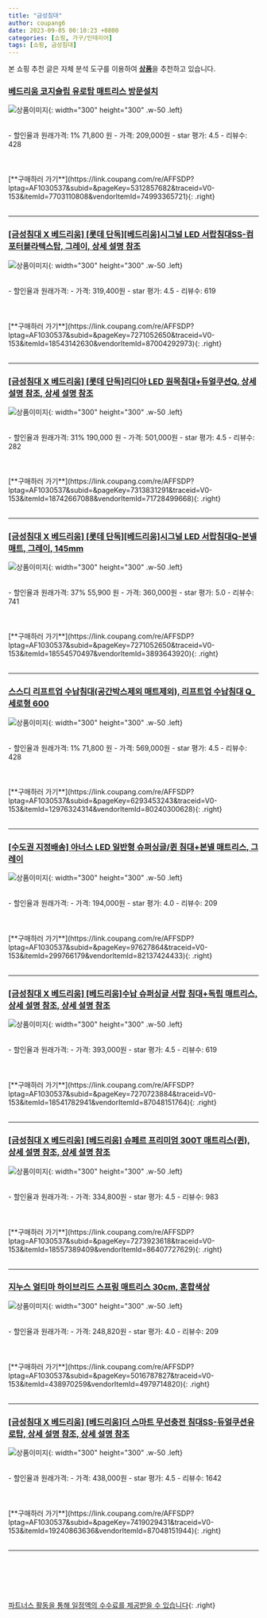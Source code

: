```yaml
---
title: "금성침대"
author: coupang6
date: 2023-09-05 00:10:23 +0800
categories: [쇼핑, 가구/인테리어]
tags: [쇼핑, 금성침대]
---
```


본 쇼핑 추천 글은 자체 분석 도구를 이용하여 [**상품**](https://link.coupang.com/a/bao1ui)을 추천하고 있습니다.

### [베드리움 코지슬립 유로탑 매트리스 방문설치](https://link.coupang.com/re/AFFSDP?lptag=AF1030537&subid=&pageKey=5312857682&traceid=V0-153&itemId=7703110808&vendorItemId=74993365721)

![상품이미지](https://thumbnail10.coupangcdn.com/thumbnails/remote/230x230ex/image/retail/images/2021/04/08/11/5/03d027f4-560c-42c6-8e75-7e9ac5679088.jpg){: width="300" height="300" .w-50 .left}


<br>
- 할인율과 원래가격: 1%  71,800   원
- 가격: 209,000원
- star 평가: 4.5
- 리뷰수: 428
<br>
<br>
<br>
<br>
[**구매하러 가기**](https://link.coupang.com/re/AFFSDP?lptag=AF1030537&subid=&pageKey=5312857682&traceid=V0-153&itemId=7703110808&vendorItemId=74993365721){: .right}
<br>
<br>

---

### [[금성침대 X 베드리움] [롯데 단독][베드리움]시그널 LED 서랍침대SS-컴포터블라텍스탑, 그레이, 상세 설명 참조](https://link.coupang.com/re/AFFSDP?lptag=AF1030537&subid=&pageKey=7271052650&traceid=V0-153&itemId=18543142630&vendorItemId=87004292973)

![상품이미지](https://thumbnail8.coupangcdn.com/thumbnails/remote/230x230ex/image/vendor_inventory/16c7/84c89b4b4d9765bc217207ec8ced49a95536a933c175c888ffad0e437faf.jpg){: width="300" height="300" .w-50 .left}


<br>
- 할인율과 원래가격: 
- 가격: 319,400원
- star 평가: 4.5
- 리뷰수: 619
<br>
<br>
<br>
<br>
[**구매하러 가기**](https://link.coupang.com/re/AFFSDP?lptag=AF1030537&subid=&pageKey=7271052650&traceid=V0-153&itemId=18543142630&vendorItemId=87004292973){: .right}
<br>
<br>

---

### [[금성침대 X 베드리움] [롯데 단독]리디아 LED 원목침대+듀얼쿠션Q, 상세 설명 참조, 상세 설명 참조](https://link.coupang.com/re/AFFSDP?lptag=AF1030537&subid=&pageKey=7313831291&traceid=V0-153&itemId=18742667088&vendorItemId=71728499668)

![상품이미지](https://thumbnail8.coupangcdn.com/thumbnails/remote/230x230ex/image/vendor_inventory/b980/2903aba4092ea55273160247a777d80d600eb2fee05a1d13ceb6d69276b9.jpg){: width="300" height="300" .w-50 .left}


<br>
- 할인율과 원래가격: 31%  190,000   원
- 가격: 501,000원
- star 평가: 4.5
- 리뷰수: 282
<br>
<br>
<br>
<br>
[**구매하러 가기**](https://link.coupang.com/re/AFFSDP?lptag=AF1030537&subid=&pageKey=7313831291&traceid=V0-153&itemId=18742667088&vendorItemId=71728499668){: .right}
<br>
<br>

---

### [[금성침대 X 베드리움] [롯데 단독][베드리움]시그널 LED 서랍침대Q-본넬매트, 그레이, 145mm](https://link.coupang.com/re/AFFSDP?lptag=AF1030537&subid=&pageKey=7271052650&traceid=V0-153&itemId=18554570497&vendorItemId=3893643920)

![상품이미지](https://thumbnail7.coupangcdn.com/thumbnails/remote/230x230ex/image/vendor_inventory/13b4/7d2518405b44cd10a8578180fe2406f0e259086648f4fa03b64eaf0997e1.jpg){: width="300" height="300" .w-50 .left}


<br>
- 할인율과 원래가격: 37%  55,900   원
- 가격: 360,000원
- star 평가: 5.0
- 리뷰수: 741
<br>
<br>
<br>
<br>
[**구매하러 가기**](https://link.coupang.com/re/AFFSDP?lptag=AF1030537&subid=&pageKey=7271052650&traceid=V0-153&itemId=18554570497&vendorItemId=3893643920){: .right}
<br>
<br>

---

### [스스디 리프트업 수납침대(공간박스제외 매트제외), 리프트업 수납침대 Q_세로형 600](https://link.coupang.com/re/AFFSDP?lptag=AF1030537&subid=&pageKey=6293453243&traceid=V0-153&itemId=12976324314&vendorItemId=80240300628)

![상품이미지](https://thumbnail7.coupangcdn.com/thumbnails/remote/230x230ex/image/vendor_inventory/ba06/4f55a6d6b7bf1855f01f1a6e08501e8b7e6223416f9aed2af6cb3fccd3b3.jpg){: width="300" height="300" .w-50 .left}


<br>
- 할인율과 원래가격: 1%  71,800   원
- 가격: 569,000원
- star 평가: 4.5
- 리뷰수: 428
<br>
<br>
<br>
<br>
[**구매하러 가기**](https://link.coupang.com/re/AFFSDP?lptag=AF1030537&subid=&pageKey=6293453243&traceid=V0-153&itemId=12976324314&vendorItemId=80240300628){: .right}
<br>
<br>

---

### [[수도권 지정배송] 아너스 LED 일반형 슈퍼싱글/퀸 침대+본넬 매트리스, 그레이](https://link.coupang.com/re/AFFSDP?lptag=AF1030537&subid=&pageKey=97627864&traceid=V0-153&itemId=299766179&vendorItemId=82137424433)

![상품이미지](https://thumbnail7.coupangcdn.com/thumbnails/remote/230x230ex/image/vendor_inventory/17d9/3b697caf71bf81a7e673bee27468914ba7ef0a14989067603cb25147d207.jpg){: width="300" height="300" .w-50 .left}


<br>
- 할인율과 원래가격: 
- 가격: 194,000원
- star 평가: 4.0
- 리뷰수: 209
<br>
<br>
<br>
<br>
[**구매하러 가기**](https://link.coupang.com/re/AFFSDP?lptag=AF1030537&subid=&pageKey=97627864&traceid=V0-153&itemId=299766179&vendorItemId=82137424433){: .right}
<br>
<br>

---

### [[금성침대 X 베드리움] [베드리움]수납 슈퍼싱글 서랍 침대+독립 매트리스, 상세 설명 참조, 상세 설명 참조](https://link.coupang.com/re/AFFSDP?lptag=AF1030537&subid=&pageKey=7270723884&traceid=V0-153&itemId=18541782941&vendorItemId=87048151764)

![상품이미지](https://thumbnail10.coupangcdn.com/thumbnails/remote/230x230ex/image/vendor_inventory/3df4/d4b55a7b1ffb5211f21138dbbde3173dbc1cfae47467eefe75a24f9d34d8.jpg){: width="300" height="300" .w-50 .left}


<br>
- 할인율과 원래가격: 
- 가격: 393,000원
- star 평가: 4.5
- 리뷰수: 619
<br>
<br>
<br>
<br>
[**구매하러 가기**](https://link.coupang.com/re/AFFSDP?lptag=AF1030537&subid=&pageKey=7270723884&traceid=V0-153&itemId=18541782941&vendorItemId=87048151764){: .right}
<br>
<br>

---

### [[금성침대 X 베드리움] [베드리움] 슈페르 프리미엄 300T 매트리스(퀸), 상세 설명 참조, 상세 설명 참조](https://link.coupang.com/re/AFFSDP?lptag=AF1030537&subid=&pageKey=7273923618&traceid=V0-153&itemId=18557389409&vendorItemId=86407727629)

![상품이미지](https://thumbnail6.coupangcdn.com/thumbnails/remote/230x230ex/image/vendor_inventory/ee9d/09dadd28b73d67db6b94224afcda5f85848c80ee55e2aa031e80985fca6f.jpg){: width="300" height="300" .w-50 .left}


<br>
- 할인율과 원래가격: 
- 가격: 334,800원
- star 평가: 4.5
- 리뷰수: 983
<br>
<br>
<br>
<br>
[**구매하러 가기**](https://link.coupang.com/re/AFFSDP?lptag=AF1030537&subid=&pageKey=7273923618&traceid=V0-153&itemId=18557389409&vendorItemId=86407727629){: .right}
<br>
<br>

---

### [지누스 얼티마 하이브리드 스프링 매트리스 30cm, 혼합색상](https://link.coupang.com/re/AFFSDP?lptag=AF1030537&subid=&pageKey=5016787827&traceid=V0-153&itemId=438970259&vendorItemId=4979714820)

![상품이미지](https://thumbnail6.coupangcdn.com/thumbnails/remote/230x230ex/image/vendor_inventory/6a5b/69551ed49b88d24e230b49faa650b231ea851385049a99413067cdaa3afe.jpg){: width="300" height="300" .w-50 .left}


<br>
- 할인율과 원래가격: 
- 가격: 248,820원
- star 평가: 4.0
- 리뷰수: 209
<br>
<br>
<br>
<br>
[**구매하러 가기**](https://link.coupang.com/re/AFFSDP?lptag=AF1030537&subid=&pageKey=5016787827&traceid=V0-153&itemId=438970259&vendorItemId=4979714820){: .right}
<br>
<br>

---

### [[금성침대 X 베드리움] [베드리움]더 스마트 무선충전 침대SS-듀얼쿠션유로탑, 상세 설명 참조, 상세 설명 참조](https://link.coupang.com/re/AFFSDP?lptag=AF1030537&subid=&pageKey=7419029431&traceid=V0-153&itemId=19240863636&vendorItemId=87048151944)

![상품이미지](https://thumbnail6.coupangcdn.com/thumbnails/remote/230x230ex/image/vendor_inventory/d3cb/3393c07d52ea1cc374d57458a2c6f8769b827c89981f483654e1eda62702.jpg){: width="300" height="300" .w-50 .left}


<br>
- 할인율과 원래가격: 
- 가격: 438,000원
- star 평가: 4.5
- 리뷰수: 1642
<br>
<br>
<br>
<br>
[**구매하러 가기**](https://link.coupang.com/re/AFFSDP?lptag=AF1030537&subid=&pageKey=7419029431&traceid=V0-153&itemId=19240863636&vendorItemId=87048151944){: .right}
<br>
<br>

---
<br><br><br><br><br> [파트너스 활동을 통해 일정액의 수수료를 제공받을 수 있습니다](https://link.coupang.com/a/bao1ui){: .right}